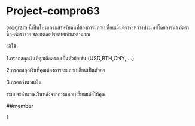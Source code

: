 # Project-compro63
program นี้เป็นโปรแกรมสำหรับคนที่ต้องการแลกเปลี่ยนเงินตราระหว่างประเทศโดยการนำ อัตราซื้อ-อัตราขาย ของแต่ละประเทศเข้ามาคำนวณ

วิธีใช้


1.กรอกสกุลเงินที่คุณถือครองเป็นตัวย่อเช่น (USD,BTH,CNY,....)

2.กรอกสกุลเงินที่คุณต้องการจะแลกเปลี่ยนเป็นตัวย่อ

3.กรอกจำนวนเงิน

ระบบจะคำนวณเงินหลังจากการแลกเปลี่ยนแล้วให้คุณ


##member

1
